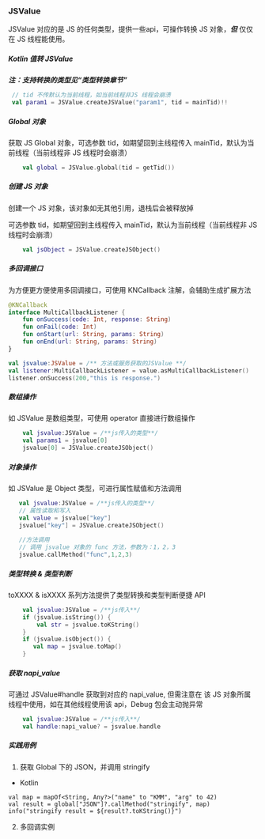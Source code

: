 ### JSValue

JSValue 对应的是 JS 的任何类型，提供一些api，可操作转换 JS 对象，***但*** 仅仅在 JS 线程能使用。

##### Kotlin 值转 JSValue

***注：支持转换的类型见“类型转换章节”***
```kotlin
 // tid 不传默认为当前线程，如当前线程非JS 线程会崩溃
 val param1 = JSValue.createJSValue("param1", tid = mainTid)!!
```

##### Global 对象

获取 JS Global 对象，可选参数 tid，如期望回到主线程传入 mainTid，默认为当前线程（当前线程非 JS 线程时会崩溃）

```kotlin
    val global = JSValue.global(tid = getTid())
```

##### 创建 JS 对象

创建一个 JS 对象，该对象如无其他引用，退栈后会被释放掉

可选参数 tid，如期望回到主线程传入 mainTid，默认为当前线程（当前线程非 JS 线程时会崩溃）

```kotlin
    val jsObject = JSValue.createJSObject()
```

##### 多回调接口

为方便更方便使用多回调接口，可使用 KNCallback 注解，会辅助生成扩展方法

```kotlin
@KNCallback
interface MultiCallbackListener {
    fun onSuccess(code: Int, response: String)
    fun onFail(code: Int)
    fun onStart(url: String, params: String)
    fun onEnd(url: String, params: String)
}

val jsvalue:JSValue = /** 方法或服务获取的JSValue **/
val listener:MultiCallbackListener = value.asMultiCallbackListener()
listener.onSuccess(200,"this is response.")
```

##### 数组操作

如 JSValue 是数组类型，可使用 operator 直接进行数组操作

```kotlin
    val jsvalue:JSValue = /**js传入的类型**/
    val params1 = jsvalue[0]
    jsvalue[0] = JSValue.createJSObject()
```

##### 对象操作

如 JSValue 是 Object 类型，可进行属性赋值和方法调用

```kotlin
   val jsvalue:JSValue = /**js传入的类型**/
   // 属性读取和写入
   val value = jsvalue["key"]
   jsvalue["key"] = JSValue.createJSObject()
   
   //方法调用
   // 调用 jsvalue 对象的 func 方法，参数为：1，2，3 
   jsvalue.callMethod("func",1,2,3)
```

##### 类型转换 & 类型判断

toXXXX & isXXXX 系列方法提供了类型转换和类型判断便捷 API

```kotlin
    val jsvalue:JSValue = /**js传入**/
    if (jsvalue.isString()) {
        val str = jsvalue.toKString()
    }
    if (jsvalue.isObject()) {
       val map = jsvalue.toMap() 
    }
```

##### 获取 napi_value

可通过 JSValue#handle 获取到对应的 napi_value, 但需注意在 该 JS 对象所属线程中使用，如在其他线程使用该 api，Debug 包会主动抛异常

```kotlin
    val jsvalue:JSValue = /**js传入**/
    val handle:napi_value? = jsvalue.handle
```

##### 实践用例

1. 获取 Global 下的 JSON，并调用 stringify

- Kotlin

```
val map = mapOf<String, Any?>("name" to "KMM", "arg" to 42)
val result = global["JSON"]?.callMethod("stringify", map)
info("stringify result = ${result?.toKString()}")
```

2. 多回调实例

